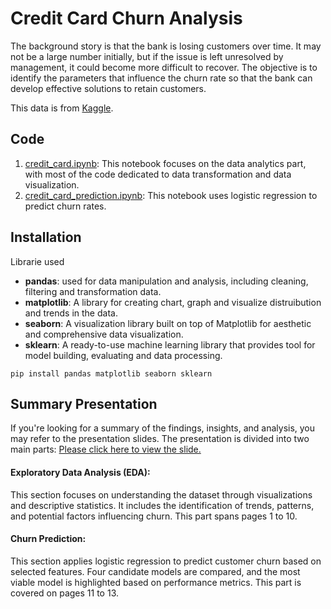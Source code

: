 # Credit Card Churn Analysis

<p>
    The background story is that the bank is losing customers over time. It may not be a large number initially, but if the issue is left unresolved by management, it could become more difficult to recover. The objective is to identify the parameters that influence the churn rate so that the bank can develop effective solutions to retain customers.
</p>
<p>
This data is from <a href="https://www.kaggle.com/datasets/sakshigoyal7/credit-card-customers/data">Kaggle</a>.
</p>

## Code

<p>
    <ol>
        <li>
            <a href="/src/credit_card.ipynb">credit_card.ipynb</a>: This notebook focuses on the data analytics part, with most of the code dedicated to data transformation and data visualization.
        </li>
        <li>
            <a href="/src/credit_card_prediction.ipynb">credit_card_prediction.ipynb</a>: This notebook uses logistic regression to predict churn rates.
        </li>
    </ol>
</p>

## Installation

<p>
Librarie used
    <ul>
        <li><b>pandas</b>: used for data manipulation and analysis, including cleaning, filtering and transformation data.</li>
        <li><b>matplotlib</b>: A library for creating chart, graph and visualize distruibution and trends in the data.</li>
        <li><b>seaborn</b>: A visualization library built on top of Matplotlib for aesthetic and comprehensive data visualization.</li>
        <li><b>sklearn</b>: A ready-to-use machine learning library that provides tool for model building, evaluating and data processing.</li>
    </ul>
</p>

```batch
pip install pandas matplotlib seaborn sklearn
```

## Summary Presentation

If you're looking for a summary of the findings, insights, and analysis, you may refer to the presentation slides. The presentation is divided into two main parts:
<a href="https://docs.google.com/presentation/d/1z8VOXR8o1OScPQxC-3AWKz9u9brPKDSnegfeVpiMrp4/edit?usp=sharing">Please click here to view the slide.</a>

#### Exploratory Data Analysis (EDA):

This section focuses on understanding the dataset through visualizations and descriptive statistics. It includes the identification of trends, patterns, and potential factors influencing churn. This part spans pages 1 to 10.

#### Churn Prediction:

This section applies logistic regression to predict customer churn based on selected features. Four candidate models are compared, and the most viable model is highlighted based on performance metrics. This part is covered on pages 11 to 13.
